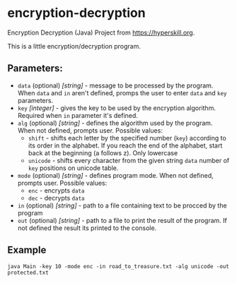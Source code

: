 # encryption-decryption
Encryption Decryption (Java)
Project from https://hyperskill.org.

This is a little encryption/decryption program. 

## Parameters:
* `data` (optional) _[string]_ - message to be processed by the program. When `data` and `in` aren't defined, promps the user to enter `data` and `key` parameters.
* `key` _[integer]_ - gives the key to be used by the encryption algorithm. Required when `in` parameter it's defined.
* `alg` (optional) _[string]_ - defines the algorithm used by the program. When not defined, prompts user. Possible values:
  * `shift` -  shifts each letter by the specified number (`key`) according to its order in the alphabet. If you reach the end of the alphabet, start back at the beginning (a follows z). Only lowercase 
  * `unicode` - shifts every character from the given string `data` number of `key` positions on unicode table.
* `mode` (optional) _[string]_ - defines program mode. When not defined, prompts user. Possible values:
  * `enc` - encrypts `data`
  * `dec` - decrypts `data`
* `in` (optional) _[string]_ - path to a file containing text to be procced by the program
* `out` (optional) _[string]_ - path to a file to print the result of the program. If not defined the result its printed to the console.

## Example
  ```
  java Main -key 10 -mode enc -in road_to_treasure.txt -alg unicode -out protected.txt
  ```
